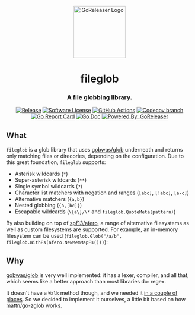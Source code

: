 <p align="center">
  <img alt="GoReleaser Logo" src="https://avatars2.githubusercontent.com/u/24697112?v=3&s=200" height="140" />
</p>
<h1 align="center">fileglob</h1>
<h3 align="center">A file globbing library.</h3>
<p align="center">
	<a href="https://github.com/goreleaser/fileglob/releases/latest"><img alt="Release" src="https://img.shields.io/github/release/goreleaser/fileglob.svg?style=for-the-badge"></a>
	<a href="/LICENSE.md"><img alt="Software License" src="https://img.shields.io/badge/license-MIT-brightgreen.svg?style=for-the-badge"></a>
	<a href="https://github.com/goreleaser/fileglob/actions?workflow=build"><img alt="GitHub Actions" src="https://img.shields.io/github/workflow/status/goreleaser/fileglob/build?style=for-the-badge"></a>
	<a href="https://codecov.io/gh/goreleaser/fileglob"><img alt="Codecov branch" src="https://img.shields.io/codecov/c/github/goreleaser/fileglob/master.svg?style=for-the-badge"></a>
	<a href="https://goreportcard.com/report/github.com/goreleaser/fileglob"><img alt="Go Report Card" src="https://goreportcard.com/badge/github.com/goreleaser/fileglob?style=for-the-badge"></a>
	<a href="https://pkg.go.dev/github.com/goreleaser/fileglob"><img alt="Go Doc" src="https://img.shields.io/badge/godoc-reference-blue.svg?style=for-the-badge"></a>
	<a href="https://github.com/goreleaser"><img alt="Powered By: GoReleaser" src="https://img.shields.io/badge/powered%20by-goreleaser-green.svg?style=for-the-badge"></a>
</p>

## What

`fileglob` is a glob library that uses [gobwas/glob](https://github.com/gobwas/glob) underneath
and returns only matching files or direcories, depending on the configuration. Due to this great foundation, `fileglob` supports:

* Asterisk wildcards (`*`)
* Super-asterisk wildcards (`**`)
* Single symbol wildcards (`?`)
* Character list matchers with negation and ranges (`[abc]`, `[!abc]`, `[a-c]`)
* Alternative matchers (`{a,b}`)
* Nested globbing (`{a,[bc]}`)
* Escapable wildcards (`\{a\}/\*` and `fileglob.QuoteMeta(pattern)`)

By also building on top of [spf13/afero](https://github.com/spf13/afero), a range of alternative filesystems as well as custom filesystems are supported. For example, an in-memory filesystem can be used (`fileglob.Glob("/a/b", fileglob.WithFs(afero.NewMemMapFs()))`):

## Why

[gobwas/glob](https://github.com/gobwas/glob) is very well implemented: it has
a lexer, compiler, and all that, which seems like a better approach than most
libraries do: regex.

It doesn't have a `Walk` method though, and we needed it
[in a couple of places](https://github.com/goreleaser/fileglob/issues/232).
So we decided to implement it ourselves, a little bit based on how
[mattn/go-zglob](http://github.com/mattn/go-zglob) works.
